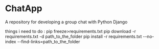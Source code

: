 # ChatApp
A repository for developing a group chat with Python Django

things i need to do :
pip freeze>requirements.txt
pip download -r requirements.txt -d path_to_the_folder
pip install -r requirements.txt --no-index --find-links=path_to_the_folder
